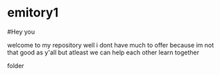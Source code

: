 # emitory1

#Hey you 

welcome to my repository well i dont have much to offer because im not that good as y'all
but atleast we can help each other learn together



folder
